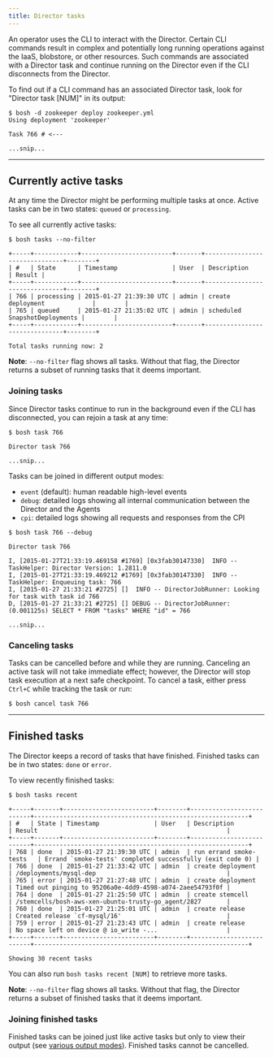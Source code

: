 ```yaml
---
title: Director tasks
---
```


An operator uses the CLI to interact with the Director. Certain CLI commands result in complex and potentially long running operations against the IaaS, blobstore, or other resources. Such commands are associated with a Director task and continue running on the Director even if the CLI disconnects from the Director.

To find out if a CLI command has an associated Director task, look for "Director task [NUM]" in its output:

```shell
$ bosh -d zookeeper deploy zookeeper.yml
Using deployment 'zookeeper'

Task 766 # <---

...snip...
```

---
## <a id="active"></a> Currently active tasks

At any time the Director might be performing multiple tasks at once. Active tasks can be in two states: `queued` or `processing`.

To see all currently active tasks:

```shell
$ bosh tasks --no-filter

+-----+------------+-------------------------+-------+-------------------------------+--------+
| #   | State      | Timestamp               | User  | Description                   | Result |
+-----+------------+-------------------------+-------+-------------------------------+--------+
| 766 | processing | 2015-01-27 21:39:30 UTC | admin | create deployment             |        |
| 765 | queued     | 2015-01-27 21:35:02 UTC | admin | scheduled SnapshotDeployments |        |
+-----+------------+-------------------------+-------+-------------------------------+--------+

Total tasks running now: 2
```

<p class="note"><strong>Note</strong>: <code>--no-filter</code> flag shows all tasks. Without that flag, the Director returns a subset of running tasks that it deems important.</p>

### <a id="join-active"></a> Joining tasks

Since Director tasks continue to run in the background even if the CLI has disconnected, you can rejoin a task at any time:

```shell
$ bosh task 766

Director task 766

...snip...
```

Tasks can be joined in different output modes:

- `event` (default): human readable high-level events
- `debug`: detailed logs showing all internal communication between the Director and the Agents
- `cpi`: detailed logs showing all requests and responses from the CPI

```shell
$ bosh task 766 --debug

Director task 766

I, [2015-01-27T21:33:19.469158 #1769] [0x3fab30147330]  INFO -- TaskHelper: Director Version: 1.2811.0
I, [2015-01-27T21:33:19.469212 #1769] [0x3fab30147330]  INFO -- TaskHelper: Enqueuing task: 766
I, [2015-01-27 21:33:21 #2725] []  INFO -- DirectorJobRunner: Looking for task with task id 766
D, [2015-01-27 21:33:21 #2725] [] DEBUG -- DirectorJobRunner: (0.001125s) SELECT * FROM "tasks" WHERE "id" = 766

...snip...
```

### <a id="cancel-active"></a> Canceling tasks

Tasks can be cancelled before and while they are running. Canceling an active task will not take immediate effect; however, the Director will stop task execution at a next safe checkpoint. To cancel a task, either press `Ctrl+C` while tracking the task or run:

```shell
$ bosh cancel task 766
```

---
## <a id="finished"></a> Finished tasks

The Director keeps a record of tasks that have finished. Finished tasks can be in two states: `done` or `error`.

To view recently finished tasks:

```shell
$ bosh tasks recent

+-----+-------+-------------------------+--------+--------------------------+-----------------------------------------------------------+
| #   | State | Timestamp               | User   | Description              | Result                                                    |
+-----+-------+-------------------------+--------+--------------------------+-----------------------------------------------------------+
| 768 | done  | 2015-01-27 21:39:30 UTC | admin  | run errand smoke-tests   | Errand `smoke-tests' completed successfully (exit code 0) |
| 766 | done  | 2015-01-27 21:33:42 UTC | admin  | create deployment        | /deployments/mysql-dep                                    |
| 765 | error | 2015-01-27 21:27:48 UTC | admin  | create deployment        | Timed out pinging to 95206a0e-4dd9-4598-a074-2aee54793f0f |
| 764 | done  | 2015-01-27 21:25:50 UTC | admin  | create stemcell          | /stemcells/bosh-aws-xen-ubuntu-trusty-go_agent/2827       |
| 760 | done  | 2015-01-27 21:25:01 UTC | admin  | create release           | Created release `cf-mysql/16'                             |
| 759 | error | 2015-01-27 21:23:43 UTC | admin  | create release           | No space left on device @ io_write -...                   |
+-----+-------+-------------------------+--------+--------------------------+-----------------------------------------------------------+

Showing 30 recent tasks
```

You can also run `bosh tasks recent [NUM]` to retrieve more tasks.

<p class="note"><strong>Note</strong>: <code>--no-filter</code> flag shows all tasks. Without that flag, the Director returns a subset of finished tasks that it deems important.</p>

### <a id="join-finished"></a> Joining finished tasks

Finished tasks can be joined just like active tasks but only to view their output (see [various output modes](#join-active)). Finished tasks cannot be cancelled.
